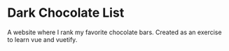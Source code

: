 # Dark Chocolate List

A website where I rank my favorite chocolate bars.  Created as an exercise to learn vue and vuetify.